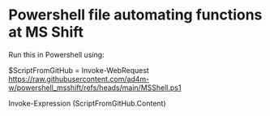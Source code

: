 # Powershell file automating functions at MS Shift
Run this in Powershell using:

$ScriptFromGitHub = Invoke-WebRequest https://raw.githubusercontent.com/ad4m-w/powershell_msshift/refs/heads/main/MSShell.ps1

Invoke-Expression $($ScriptFromGitHub.Content)
